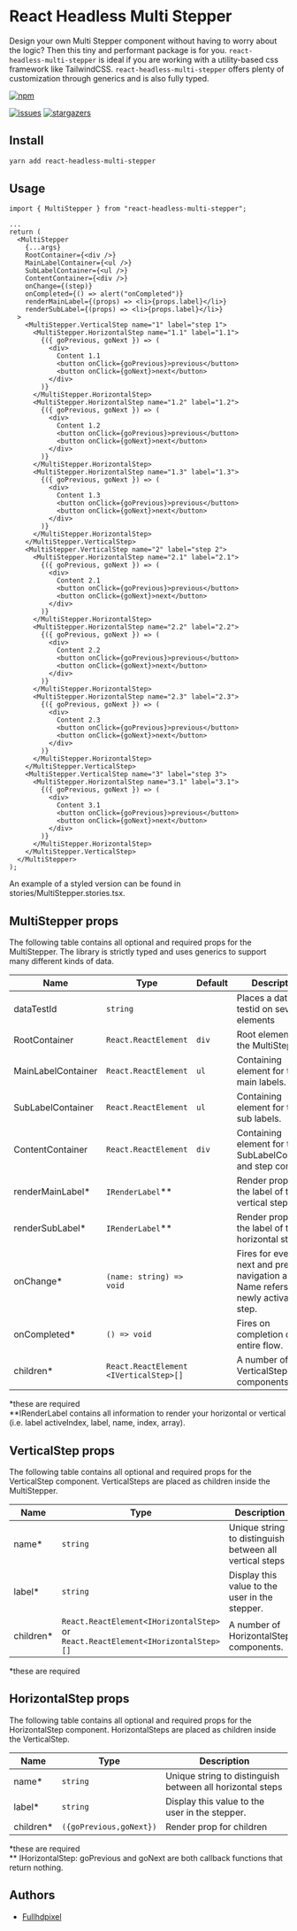 # React Headless Multi Stepper

Design your own Multi Stepper component without having to worry about the logic? Then this tiny and performant package is for you. `react-headless-multi-stepper` is ideal if you are working with a utility-based css framework like TailwindCSS. `react-headless-multi-stepper` offers plenty of customization through generics and is also fully typed.

[![npm](https://img.shields.io/npm/v/react-headless-multi-stepper)](https://www.npmjs.com/package/react-headless-multi-stepper)

<!-- ![Jest unit tests](https://github.com/fullhdpixel/react-headless-multi-stepper/actions/workflows/main.yml/badge.svg) -->
<!-- ![code coverage](https://img.shields.io/badge/Code%20Coverage-100%25-success?style=flat) -->

[![issues](https://img.shields.io/github/issues/fullhdpixel/react-headless-multi-stepper)](https://github.com/fullhdpixel/react-headless-multi-stepper/issues)
[![stargazers](https://img.shields.io/github/stars/fullhdpixel/react-headless-multi-stepper)](https://github.com/fullhdpixel/react-headless-multi-stepper)

## Install

```sh
yarn add react-headless-multi-stepper
```

<!-- ## Demo: Unstyled & TailwindCSS

[Storybook](https://deploy-preview-1--react-headless-pagination.netlify.app) -->

## Usage

```tsx
import { MultiStepper } from "react-headless-multi-stepper";

...
return (
  <MultiStepper
    {...args}
    RootContainer={<div />}
    MainLabelContainer={<ul />}
    SubLabelContainer={<ul />}
    ContentContainer={<div />}
    onChange={(step)}
    onCompleted={() => alert("onCompleted")}
    renderMainLabel={(props) => <li>{props.label}</li>}
    renderSubLabel={(props) => <li>{props.label}</li>}
  >
    <MultiStepper.VerticalStep name="1" label="step 1">
      <MultiStepper.HorizontalStep name="1.1" label="1.1">
        {({ goPrevious, goNext }) => (
          <div>
            Content 1.1
            <button onClick={goPrevious}>previous</button>
            <button onClick={goNext}>next</button>
          </div>
        )}
      </MultiStepper.HorizontalStep>
      <MultiStepper.HorizontalStep name="1.2" label="1.2">
        {({ goPrevious, goNext }) => (
          <div>
            Content 1.2
            <button onClick={goPrevious}>previous</button>
            <button onClick={goNext}>next</button>
          </div>
        )}
      </MultiStepper.HorizontalStep>
      <MultiStepper.HorizontalStep name="1.3" label="1.3">
        {({ goPrevious, goNext }) => (
          <div>
            Content 1.3
            <button onClick={goPrevious}>previous</button>
            <button onClick={goNext}>next</button>
          </div>
        )}
      </MultiStepper.HorizontalStep>
    </MultiStepper.VerticalStep>
    <MultiStepper.VerticalStep name="2" label="step 2">
      <MultiStepper.HorizontalStep name="2.1" label="2.1">
        {({ goPrevious, goNext }) => (
          <div>
            Content 2.1
            <button onClick={goPrevious}>previous</button>
            <button onClick={goNext}>next</button>
          </div>
        )}
      </MultiStepper.HorizontalStep>
      <MultiStepper.HorizontalStep name="2.2" label="2.2">
        {({ goPrevious, goNext }) => (
          <div>
            Content 2.2
            <button onClick={goPrevious}>previous</button>
            <button onClick={goNext}>next</button>
          </div>
        )}
      </MultiStepper.HorizontalStep>
      <MultiStepper.HorizontalStep name="2.3" label="2.3">
        {({ goPrevious, goNext }) => (
          <div>
            Content 2.3
            <button onClick={goPrevious}>previous</button>
            <button onClick={goNext}>next</button>
          </div>
        )}
      </MultiStepper.HorizontalStep>
    </MultiStepper.VerticalStep>
    <MultiStepper.VerticalStep name="3" label="step 3">
      <MultiStepper.HorizontalStep name="3.1" label="3.1">
        {({ goPrevious, goNext }) => (
          <div>
            Content 3.1
            <button onClick={goPrevious}>previous</button>
            <button onClick={goNext}>next</button>
          </div>
        )}
      </MultiStepper.HorizontalStep>
    </MultiStepper.VerticalStep>
  </MultiStepper>
);
```

An example of a styled version can be found in stories/MultiStepper.stories.tsx.

## MultiStepper props

The following table contains all optional and required props for the MultiStepper. The library is strictly typed and uses generics to support many different kinds of data.

| Name               | Type                                   | Default | Description                                                                                   |
| ------------------ | -------------------------------------- | ------- | --------------------------------------------------------------------------------------------- |
| dataTestId         | `string`                               |         | Places a data-testid on several elements                                                      |
| RootContainer      | `React.ReactElement`                   | `div`   | Root element of the MultiStepper.                                                             |
| MainLabelContainer | `React.ReactElement`                   | `ul`    | Containing element for the main labels.                                                       |
| SubLabelContainer  | `React.ReactElement`                   | `ul`    | Containing element for the sub labels.                                                        |
| ContentContainer   | `React.ReactElement`                   | `div`   | Containing element for the SubLabelContainer and step content.                                |
| renderMainLabel\*  | `IRenderLabel`\*\*                     |         | Render prop for the label of the vertical step.                                               |
| renderSubLabel\*   | `IRenderLabel`\*\*                     |         | Render prop for the label of the horizontal step.                                             |
| onChange\*         | `(name: string) => void`               |         | Fires for every next and previous navigation action. Name refers to the newly activated step. |
| onCompleted\*      | `() => void`                           |         | Fires on completion of the entire flow.                                                       |
| children\*         | `React.ReactElement <IVerticalStep>[]` |         | A number of VerticalStep components.                                                          |

\*these are required \
\*\*IRenderLabel contains all information to render your horizontal or vertical (i.e. label activeIndex, label, name, index, array).

## VerticalStep props

The following table contains all optional and required props for the VerticalStep component. VerticalSteps are placed as children inside the MultiStepper.

| Name       | Type                                                                             | Description                                             |
| ---------- | -------------------------------------------------------------------------------- | ------------------------------------------------------- |
| name\*     | `string`                                                                         | Unique string to distinguish between all vertical steps |
| label\*    | `string`                                                                         | Display this value to the user in the stepper.          |
| children\* | `React.ReactElement<IHorizontalStep>` or `React.ReactElement<IHorizontalStep>[]` | A number of HorizontalStep components.                  |

\*these are required

## HorizontalStep props

The following table contains all optional and required props for the HorizontalStep component. HorizontalSteps are placed as children inside the VerticalStep.

| Name       | Type                    | Description                                               |
| ---------- | ----------------------- | --------------------------------------------------------- |
| name\*     | `string`                | Unique string to distinguish between all horizontal steps |
| label\*    | `string`                | Display this value to the user in the stepper.            |
| children\* | `({goPrevious,goNext})` | Render prop for children                                  |

\*these are required \
\*\* IHorizontalStep: goPrevious and goNext are both callback functions that return nothing.

## Authors

- [Fullhdpixel](https://github.com/fullhdpixel)

